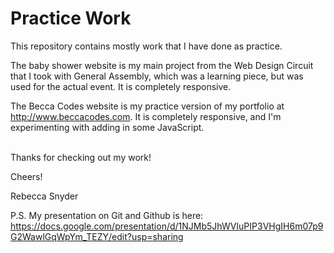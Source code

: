 # Practice Work

This repository contains mostly work that I have done as practice. 

The baby shower website is my main project from the Web Design Circuit that I took with General Assembly, which was a learning piece, 
but was used for the actual event. It is completely responsive. 

The Becca Codes website is my practice version of my portfolio at http://www.beccacodes.com. It is completely responsive, and I'm experimenting with adding in some JavaScript. 


<br>
Thanks for checking out my work!

Cheers!

Rebecca Snyder

P.S. My presentation on Git and Github is here: https://docs.google.com/presentation/d/1NJMb5JhWVIuPIP3VHgIH6m07p9G2WawlGqWpYm_TEZY/edit?usp=sharing 
